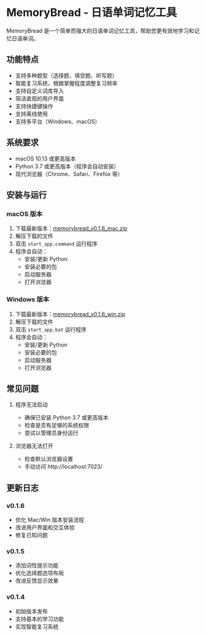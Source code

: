 # MemoryBread - 日语单词记忆工具

MemoryBread 是一个简单而强大的日语单词记忆工具，帮助您更有效地学习和记忆日语单词。

## 功能特点

- 支持多种题型（选择题、填空题、听写题）
- 智能复习系统，根据掌握程度调整复习频率
- 支持自定义词库导入
- 简洁直观的用户界面
- 支持快捷键操作
- 支持离线使用
- 支持多平台（Windows、macOS）

## 系统要求

- macOS 10.13 或更高版本
- Python 3.7 或更高版本（程序会自动安装）
- 现代浏览器（Chrome、Safari、Firefox 等）

## 安装与运行

### macOS 版本

1. 下载最新版本：[memorybread_v0.1.6_mac.zip](https://github.com/xyy1090091952/memorybread/raw/mac_releases/releases/memorybread_v0.1.6_mac.zip)
2. 解压下载的文件
3. 双击 `start_app.command` 运行程序
4. 程序会自动：
   - 安装/更新 Python
   - 安装必要的包
   - 启动服务器
   - 打开浏览器

### Windows 版本

1. 下载最新版本：[memorybread_v0.1.6_win.zip](https://github.com/xyy1090091952/memorybread/raw/windows_releases/releases/memorybread-v0.1.6-windows.zip)
2. 解压下载的文件
3. 双击 `start_app.bat` 运行程序
4. 程序会自动：
   - 安装/更新 Python
   - 安装必要的包
   - 启动服务器
   - 打开浏览器


## 常见问题

1. 程序无法启动
   - 确保已安装 Python 3.7 或更高版本
   - 检查是否有足够的系统权限
   - 尝试以管理员身份运行

2. 浏览器无法打开
   - 检查默认浏览器设置
   - 手动访问 http://localhost:7023/



## 更新日志

### v0.1.6
- 优化 Mac/Win 版本安装流程
- 改进用户界面和交互体验
- 修复已知问题

### v0.1.5
- 添加词性提示功能
- 优化选择题选项布局
- 改进反馈显示效果

### v0.1.4
- 初始版本发布
- 支持基本的学习功能
- 实现智能复习系统
